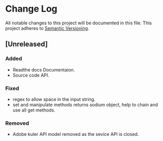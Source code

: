 # Change Log
All notable changes to this project will be documented in this file.
This project adheres to [Semantic Versioning](http://semver.org/).

## [Unreleased]
### Added
- Readthe docs Documentaion.
- Source code API.
### Fixed
- regex to allow space in the input string.
- set and manipulate methods returns sodium object, help to chain and use all get methods.
### Removed
- Adobe kuler API model removed as the sevice API is closed.
